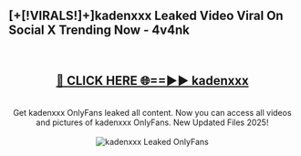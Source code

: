 <h2>[+[!VIRALS!]+]kadenxxx Leaked Video Viral On Social X Trending Now - 4v4nk</h2>
<br>
<div align="center">
<h2><a href="https://libra.edu.pl?kadenxxx" rel="nofollow">🔴 CLICK HERE 🌐==►► kadenxxx</a></h2>
<br>
Get kadenxxx OnlyFans leaked all content. Now you can access all videos and pictures of kadenxxx OnlyFans. New Updated Files 2025!
<br>
<br>
<a href="https://libra.edu.pl?kadenxxx" rel="nofollow" data-target="animated-image.originalLink"><img src="https://i.ibb.co.com/WyWwxjT/player-gif2.gif" alt="kadenxxx Leaked OnlyFans" style="max-width: 100%; display: inline-block;" data-target="animated-image.originalImage"></a>
</div>
<br>